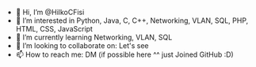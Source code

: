 - 👋 Hi, I’m @HilkoCFisi
- 👀 I’m interested in Python, Java, C, C++, Networking, VLAN, SQL, PHP, HTML, CSS, JavaScript
- 🌱 I’m currently learning Networking, VLAN, SQL
- 💞️ I’m looking to collaborate on: Let's see
- 📫 How to reach me: DM (if possible here ^^ just Joined GitHub :D)

<!---
HilkoCFisi/HilkoCFisi is a ✨ special ✨ repository because its `README.md` (this file) appears on your GitHub profile.
You can click the Preview link to take a look at your changes.
--->
